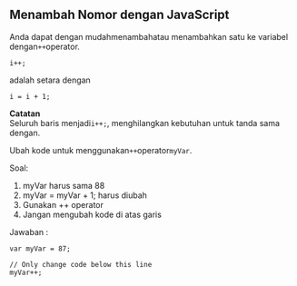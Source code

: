 ## Menambah Nomor dengan JavaScript

Anda dapat dengan mudahmenambahatau menambahkan satu ke variabel dengan`++`operator.

`i++;`

adalah setara dengan

`i = i + 1;`

**Catatan**  
Seluruh baris menjadi`i++;`, menghilangkan kebutuhan untuk tanda sama dengan.



Ubah kode untuk menggunakan`++`operator`myVar`.



Soal:

1. myVar harus sama 88
2. myVar = myVar + 1; harus diubah
3. Gunakan ++ operator
4. Jangan mengubah kode di atas garis

Jawaban :

```
var myVar = 87;

// Only change code below this line
myVar++;

```



